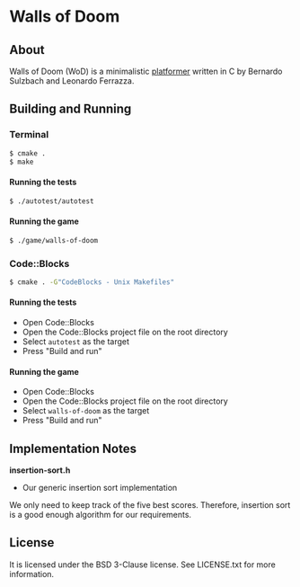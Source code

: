 Walls of Doom
=============

About
-----

Walls of Doom (WoD) is a minimalistic
[platformer](https://en.wikipedia.org/wiki/Platform_game) written in C by
Bernardo Sulzbach and Leonardo Ferrazza.

Building and Running
--------------------

### Terminal

```bash
$ cmake .
$ make
```

#### Running the tests

```bash
$ ./autotest/autotest
```

#### Running the game

```bash
$ ./game/walls-of-doom
```

### Code::Blocks

```bash
$ cmake . -G"CodeBlocks - Unix Makefiles"
```

#### Running the tests

+ Open Code::Blocks
+ Open the Code::Blocks project file on the root directory
+ Select `autotest` as the target
+ Press "Build and run"

#### Running the game

+ Open Code::Blocks
+ Open the Code::Blocks project file on the root directory
+ Select `walls-of-doom` as the target
+ Press "Build and run"

Implementation Notes
--------------------

**insertion-sort.h**

+ Our generic insertion sort implementation

We only need to keep track of the five best scores. Therefore, insertion sort is
a good enough algorithm for our requirements.

License
-------

It is licensed under the BSD 3-Clause license. See LICENSE.txt for more
information.
